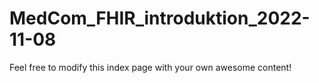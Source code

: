 # MedCom_FHIR_introduktion_2022-11-08

Feel free to modify this index page with your own awesome content!